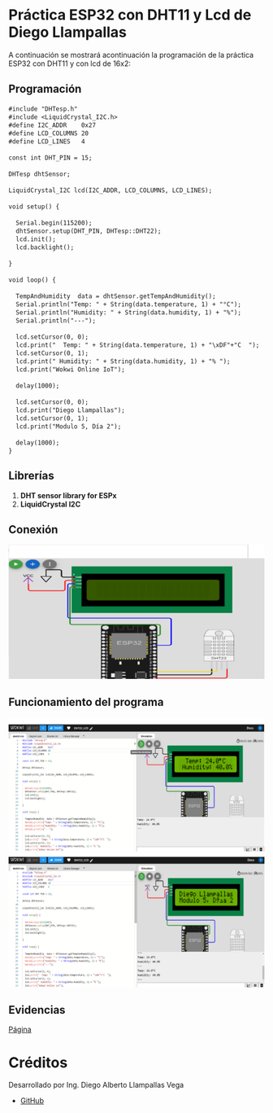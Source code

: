 # Práctica ESP32 con DHT11 y Lcd de Diego Llampallas

A continuación se mostrará acontinuación la programación de la práctica ESP32 con DHT11 y con lcd de 16x2:

## Programación

```
#include "DHTesp.h"
#include <LiquidCrystal_I2C.h>
#define I2C_ADDR    0x27
#define LCD_COLUMNS 20
#define LCD_LINES   4

const int DHT_PIN = 15;

DHTesp dhtSensor;

LiquidCrystal_I2C lcd(I2C_ADDR, LCD_COLUMNS, LCD_LINES);

void setup() {

  Serial.begin(115200);
  dhtSensor.setup(DHT_PIN, DHTesp::DHT22);
  lcd.init();
  lcd.backlight();

}

void loop() {

  TempAndHumidity  data = dhtSensor.getTempAndHumidity();
  Serial.println("Temp: " + String(data.temperature, 1) + "°C");
  Serial.println("Humidity: " + String(data.humidity, 1) + "%");
  Serial.println("---");
  
  lcd.setCursor(0, 0);
  lcd.print("  Temp: " + String(data.temperature, 1) + "\xDF"+"C  ");
  lcd.setCursor(0, 1);
  lcd.print(" Humidity: " + String(data.humidity, 1) + "% ");
  lcd.print("Wokwi Online IoT");

  delay(1000);

  lcd.setCursor(0, 0);
  lcd.print("Diego Llampallas");
  lcd.setCursor(0, 1);
  lcd.print("Modulo 5, Día 2");

  delay(1000);
}
```

## Librerías

1. **DHT sensor library for ESPx**
2. **LiquidCrystal I2C**

## Conexión

![](https://github.com/DiegoLlampallas/DHT11_LCD/blob/main/2.png?raw=true)

## Funcionamiento del programa

![](https://github.com/DiegoLlampallas/DHT11_LCD/blob/main/3.png?raw=true)
![](https://github.com/DiegoLlampallas/DHT11_LCD/blob/main/4.png?raw=true)

## Evidencias

[Página](https://wokwi.com/projects/367153177232147457)


# Créditos

Desarrollado por Ing. Diego Alberto Llampallas Vega

- [GitHub](https://github.com/DiegoLlampallas)